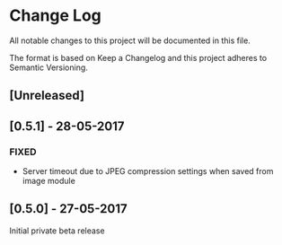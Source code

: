 # Change Log
All notable changes to this project will be documented in this file.

The format is based on Keep a Changelog and this project adheres to Semantic Versioning.

## [Unreleased]

## [0.5.1] - 28-05-2017
### FIXED
- Server timeout due to JPEG compression settings when saved from image module

## [0.5.0] - 27-05-2017
Initial private beta release
